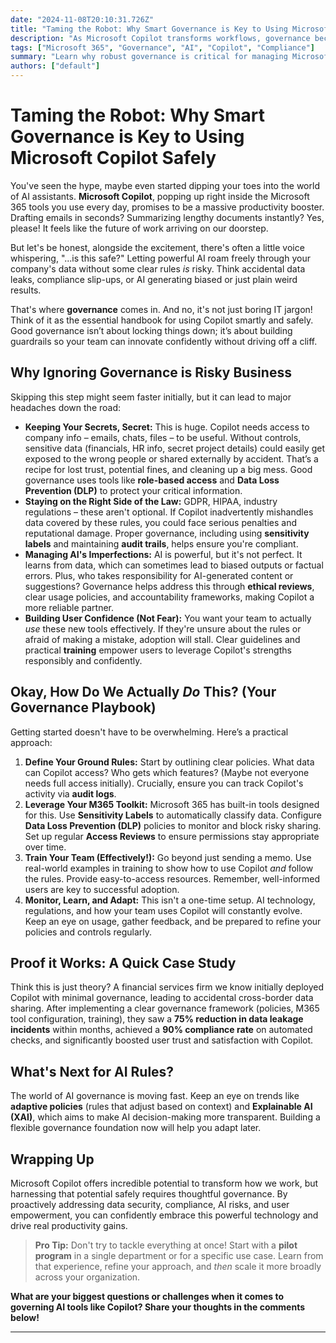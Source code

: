```yaml
---
date: "2024-11-08T20:10:31.726Z"
title: "Taming the Robot: Why Smart Governance is Key to Using Microsoft Copilot Safely"
description: "As Microsoft Copilot transforms workflows, governance becomes essential for ensuring secure, compliant, and effective AI integration in Microsoft 365."
tags: ["Microsoft 365", "Governance", "AI", "Copilot", "Compliance"]
summary: "Learn why robust governance is critical for managing Microsoft Copilot and AI in Microsoft 365, balancing innovation with security and compliance."
authors: ["default"]
---
```


# Taming the Robot: Why Smart Governance is Key to Using Microsoft Copilot Safely
You've seen the hype, maybe even started dipping your toes into the world of AI assistants. **Microsoft Copilot**, popping up right inside the Microsoft 365 tools you use every day, promises to be a massive productivity booster. Drafting emails in seconds? Summarizing lengthy documents instantly? Yes, please! It feels like the future of work arriving on our doorstep.

But let's be honest, alongside the excitement, there's often a little voice whispering, "...is this safe?" Letting powerful AI roam freely through your company's data without some clear rules *is* risky. Think accidental data leaks, compliance slip-ups, or AI generating biased or just plain weird results.

That's where **governance** comes in. And no, it's not just boring IT jargon! Think of it as the essential handbook for using Copilot smartly and safely. Good governance isn’t about locking things down; it’s about building guardrails so your team can innovate confidently without driving off a cliff.

## Why Ignoring Governance is Risky Business

Skipping this step might seem faster initially, but it can lead to major headaches down the road:

* **Keeping Your Secrets, Secret:** This is huge. Copilot needs access to company info – emails, chats, files – to be useful. Without controls, sensitive data (financials, HR info, secret project details) could easily get exposed to the wrong people or shared externally by accident. That’s a recipe for lost trust, potential fines, and cleaning up a big mess. Good governance uses tools like **role-based access** and **Data Loss Prevention (DLP)** to protect your critical information.
* **Staying on the Right Side of the Law:** GDPR, HIPAA, industry regulations – these aren't optional. If Copilot inadvertently mishandles data covered by these rules, you could face serious penalties and reputational damage. Proper governance, including using **sensitivity labels** and maintaining **audit trails**, helps ensure you're compliant.
* **Managing AI's Imperfections:** AI is powerful, but it's not perfect. It learns from data, which can sometimes lead to biased outputs or factual errors. Plus, who takes responsibility for AI-generated content or suggestions? Governance helps address this through **ethical reviews**, clear usage policies, and accountability frameworks, making Copilot a more reliable partner.
* **Building User Confidence (Not Fear):** You want your team to actually *use* these new tools effectively. If they're unsure about the rules or afraid of making a mistake, adoption will stall. Clear guidelines and practical **training** empower users to leverage Copilot's strengths responsibly and confidently.

## Okay, How Do We Actually *Do* This? (Your Governance Playbook)

Getting started doesn't have to be overwhelming. Here’s a practical approach:

1.  **Define Your Ground Rules:** Start by outlining clear policies. What data can Copilot access? Who gets which features? (Maybe not everyone needs full access initially). Crucially, ensure you can track Copilot's activity via **audit logs**.
2.  **Leverage Your M365 Toolkit:** Microsoft 365 has built-in tools designed for this. Use **Sensitivity Labels** to automatically classify data. Configure **Data Loss Prevention (DLP)** policies to monitor and block risky sharing. Set up regular **Access Reviews** to ensure permissions stay appropriate over time.
3.  **Train Your Team (Effectively!):** Go beyond just sending a memo. Use real-world examples in training to show how to use Copilot *and* follow the rules. Provide easy-to-access resources. Remember, well-informed users are key to successful adoption.
4.  **Monitor, Learn, and Adapt:** This isn't a one-time setup. AI technology, regulations, and how your team uses Copilot will constantly evolve. Keep an eye on usage, gather feedback, and be prepared to refine your policies and controls regularly.

## Proof it Works: A Quick Case Study

Think this is just theory? A financial services firm we know initially deployed Copilot with minimal governance, leading to accidental cross-border data sharing. After implementing a clear governance framework (policies, M365 tool configuration, training), they saw a **75% reduction in data leakage incidents** within months, achieved a **90% compliance rate** on automated checks, and significantly boosted user trust and satisfaction with Copilot.

## What's Next for AI Rules?

The world of AI governance is moving fast. Keep an eye on trends like **adaptive policies** (rules that adjust based on context) and **Explainable AI (XAI)**, which aims to make AI decision-making more transparent. Building a flexible governance foundation now will help you adapt later.

## Wrapping Up

Microsoft Copilot offers incredible potential to transform how we work, but harnessing that potential safely requires thoughtful governance. By proactively addressing data security, compliance, AI risks, and user empowerment, you can confidently embrace this powerful technology and drive real productivity gains.

> **Pro Tip:** Don't try to tackle everything at once! Start with a **pilot program** in a single department or for a specific use case. Learn from that experience, refine your approach, and *then* scale it more broadly across your organization.

**What are your biggest questions or challenges when it comes to governing AI tools like Copilot? Share your thoughts in the comments below!**

---
